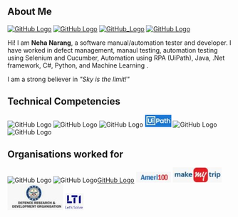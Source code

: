 ## About Me
[![GitHub Logo](linkedin.ico)](https://www.linkedin.com/in/nehanarang83/) [![GitHub Logo](instagram.ico)](https://www.instagram.com/neha.narang83/) [![GitHub_Logo](email.ico)](mailto:nehanarang83@gmail.com) [![GitHub Logo](CV.ico)](https://github.com/nehnar2021/nehnar2021/blob/main/NehaNarang.pdf)

Hi! I am <b> Neha Narang</b>, a software manual/automation tester and developer. I have worked in defect management, manaul testing, automation testing using Selenium and Cucumber, Automation using RPA (UiPath), Java, .Net framework, C#, Python, and Machine Learning . 

I am a strong believer in <i> "Sky is the limit!"</i>


## Technical Competencies
![GitHub Logo](AI.ico)  ![GitHub Logo](Python.ico)  ![GitHub Logo](SQL.ico)  ![GitHub Logo](UiPath.JPG)  ![GitHub Logo](DotNet.ico)  ![GitHub Logo](CSharp.ico) 


## Organisations worked for
![GitHub Logo](FDMGroup.JPG) ![GitHub Logo](TD.JPG)[GitHub Logo](iNeuron.JPG) ![GitHub Logo](Ameri100.JPG) ![GitHub Logo](MMT1.JPG) ![GitHub Logo](DRDO.JPG) ![GitHub Logo](LTI.JPG)





